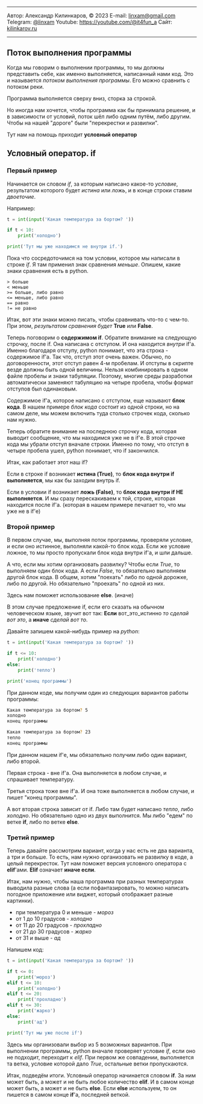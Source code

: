 ***
Автор: Александр Килинкаров, © 2023
E-mail: <linxam@gmail.com>
Telegram: [@linxam](https://t.me/linxam)
Youtube: <https://youtube.com/@it4fun_a>
Сайт: [kilinkarov.ru](https://kilinkarov.ru)
***
## Поток выполнения программы

Когда мы говорим о выполнении программы, то мы должны представить себе, как именно выполняется, написанный нами код. Это и называется *потоком выполнения программы*. Его можно сравнить с потоком реки.

Программа выполняется сверху вниз, сторка за строкой.

Но иногда нам хочется, чтобы программа как бы принимала решение, и в зависимости от условий, поток шёл либо одним путём, либо другим. Чтобы на нашей "дороге" были "перекрестки и развилки".

Тут нам на помощь приходит **условный оператор**

## Условный оператор. if

### Первый пример

Начинается он словом *if*, за которым написано какое-то *условие*, результатом которого будет *истина* или *ложь*, и в конце строки ставим *двоеточие*.

Например:
```python
t = int(input('Какая температура за бортом? '))

if t < 10:
    print('холодно')

print('Тут мы уже находимся не внутри if.')
```

Пока что сосредоточимся на том условии, которое мы написали в строке *if*. Я там применил знак сравнения *меньше*. Опишем, какие знаки сравнения есть в python.

```
> больше
< меньше
>= больше, либо равно
<= меньше, либо равно
== равно
!= не равно
```

Итак, вот эти знаки можно писать, чтобы сравнивать что-то с чем-то. При этом, *результатом сравнения будет* **True** или **False**.

Теперь поговорим о **содержимом if**. Обратите внимание на следующую строчку, после if. Она написана с отступом. И она находится *внутри* if'а. Именно благодаря отступу, python понимает, что эта строка - содержимое if'а. Так что, отступ этот очень важен. Обычно, по договоренности, этот отступ равен 4-м пробелам. И отступы в скрипте везде должны быть одной величины. Нельзя комбинировать в одном файле пробелы и знаки табуляции. Поэтому, многие среды разработки автоматически заменяют табуляцию на четыре пробела, чтобы формат отступов был одинаковым.

Содержимое if'а, которое написано с отступом, еще называют **блок кода**. В нашем примере *блок кода* состоит из одной строки, но на самом деле, мы можем включить туда столько строчек кода, сколько нам нужно.

Теперь обратите внимание на последнюю строчку кода, которая выводит сообщение, что мы находимся уже не в if'е. В этой строчке кода мы убрали отступ вначале строки. Именно по тому, что отступ в четыре пробела ушел, python понимает, что if закончился.

Итак, как работает этот наш if? 

Если в строке if возникает **истина (True)**, то **блок кода внутри if выполняется**, мы как бы заходим внутрь if.

Если в условии if возникает **ложь (False)**, то **блок кода внутри if НЕ выполняется**. И мы сразу перескакиваем к той, строке, которая находится после if'а. (которая в нашем примере печатает то, что мы уже не в if'е)

### Второй пример

В первом случае, мы, выполняя поток программы, проверяли условие, и если оно истинное, выполняли какой-то блок кода. Если же условие ложное, то мы просто пропускали блок кода внутри if'а, и шли дальше.

А что, если мы хотим организовать развилку? Чтобы если *True*, то выполняем один блок кода. А если *False*, то обязательно выполняем другой блок кода. В общем, хотим "поехать" либо по одной дорожке, либо по другой. Но обязательно "проехать" по одной из них.

Здесь нам поможет использование **else**. (иначе)

В этом случае предложение if, если его сказать на обычном человеческом языке, звучит вот так: **Если** вот_это_истинно *то сделай вот это*, а **иначе** *сделай вот то*.

Давайте запишем какой-нибудь пример на *python*:

```python
t = int(input('Какая температура за бортом? '))

if t <= 10:
    print('холодно')
else:
    print('тепло')

print('конец программы')
```

При данном коде, мы получим один из следующих вариантов работы программы:

```bash
Какая температура за бортом? 5
холодно
конец программы
```

```bash
Какая температура за бортом? 23
тепло
конец программы
```

При данном нашем if'е, мы обязательно получим либо один вариант, либо второй.

Первая строка - вне if'а. Она выполняется в любом случае, и спрашивает температуру.

Третья строка тоже вне if'а. И она тоже выполняется в любом случае, и пишет "конец программы".

А вот вторая строка зависит от if. Либо там будет написано *тепло*, либо *холодно*. Но обязательно одно из двух выполнится. Мы либо "едем" по ветке **if**, либо по ветке **else**.

### Третий пример

Теперь давайте рассмотрим вариант, когда у нас есть не два варианта, а три и больше. То есть, нам нужно организовать не развилку в коде, а целый перекресток. Тут нам поможет версия условного оператора с **elif**'ами. **Elif** означает **иначе если**.

Итак, нам нужно, чтобы наша программа при разных температурах выводила разные слова (а если пофантазировать, то можно написать погодное приложение или виджет, который отображает разные картинки).

- при температура 0 и меньше - *мороз*
- от 1 до 10 градусов - *холодно*
- от 11 до 20 градусов - *прохладно*
- от 21 до 30 градусов - *жарко*
- от 31 и выше - *ад*

Напишем код:

```python
t = int(input('Какая температура за бортом? '))

if t <= 0:
	print('мороз')
elif t <= 10:
	print('холодно')
elif t <= 20:
	print('прохладно')
elif t <= 30:
	print('жарко')
else:
	print('ад')

print('Тут мы уже после if')
```

Здесь мы организовали выбор из 5 возможных вариантов. При выполнении программы, python вначале проверяет условие *if*, если оно не подходит, переходит к *elif*. При первом же совпадении, выполняется та ветка, условие которой дало *True*, остальные ветки пропускаются.

Итак, подведём итоги. Условный оператор начинается словом **if**. За ним может быть, а может и не быть любое количество **elif**. И в самом конце может быть, а может и не быть **else**. Если **else** используем, то он пишется в самом конце **if**'а, последней веткой.








